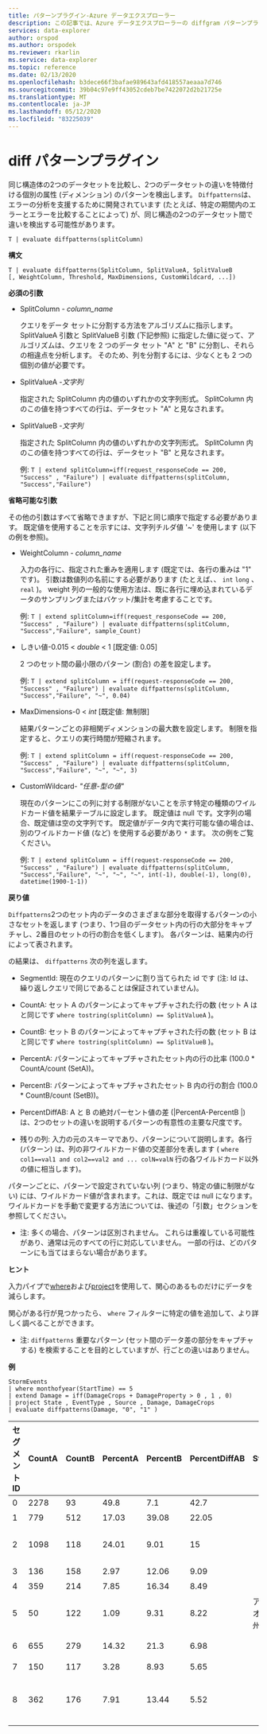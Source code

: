 ```yaml
---
title: パターンプラグイン-Azure データエクスプローラー
description: この記事では、Azure データエクスプローラーの diffgram パターンプラグインについて説明します。
services: data-explorer
author: orspod
ms.author: orspodek
ms.reviewer: rkarlin
ms.service: data-explorer
ms.topic: reference
ms.date: 02/13/2020
ms.openlocfilehash: b3dece66f3bafae989643afd418557aeaaa7d746
ms.sourcegitcommit: 39b04c97e9ff43052cdeb7be7422072d2b21725e
ms.translationtype: MT
ms.contentlocale: ja-JP
ms.lasthandoff: 05/12/2020
ms.locfileid: "83225039"
---
```

# <a name="diff-patterns-plugin"></a>diff パターンプラグイン

同じ構造体の2つのデータセットを比較し、2つのデータセットの違いを特徴付ける個別の属性 (ディメンション) のパターンを検出します。
 `Diffpatterns`は、エラーの分析を支援するために開発されています (たとえば、特定の期間内のエラーとエラーを比較することによって) が、同じ構造の2つのデータセット間で違いを検出する可能性があります。 

```kusto
T | evaluate diffpatterns(splitColumn)
```


**構文**

`T | evaluate diffpatterns(SplitColumn, SplitValueA, SplitValueB [, WeightColumn, Threshold, MaxDimensions, CustomWildcard, ...])` 

**必須の引数**

* SplitColumn - *column_name*

    クエリをデータ セットに分割する方法をアルゴリズムに指示します。 SplitValueA 引数と SplitValueB 引数 (下記参照) に指定した値に従って、アルゴリズムは、クエリを 2 つのデータ セット "A" と "B" に分割し、それらの相違点を分析します。 そのため、列を分割するには、少なくとも 2 つの個別の値が必要です。

* SplitValueA -*文字列*

    指定された SplitColumn 内の値のいずれかの文字列形式。 SplitColumn 内のこの値を持つすべての行は、データセット "A" と見なされます。

* SplitValueB -*文字列*

    指定された SplitColumn 内の値のいずれかの文字列形式。 SplitColumn 内のこの値を持つすべての行は、データセット "B" と見なされます。

    例: `T | extend splitColumn=iff(request_responseCode == 200, "Success" , "Failure") | evaluate diffpatterns(splitColumn, "Success","Failure") `

**省略可能な引数**

その他の引数はすべて省略できますが、下記と同じ順序で指定する必要があります。 既定値を使用することを示すには、文字列チルダ値 '~' を使用します (以下の例を参照)。

* WeightColumn - *column_name*

    入力の各行に、指定された重みを適用します (既定では、各行の重みは "1" です)。 引数は数値列の名前にする必要があります (たとえば、、 `int` `long` 、 `real` )。
    weight 列の一般的な使用方法は、既に各行に埋め込まれているデータのサンプリングまたはバケット/集計を考慮することです。
    
    例: `T | extend splitColumn=iff(request_responseCode == 200, "Success" , "Failure") | evaluate diffpatterns(splitColumn, "Success","Failure", sample_Count) `

* しきい値-0.015 < *double* < 1 [既定値: 0.05]

    2 つのセット間の最小限のパターン (割合) の差を設定します。

    例: `T | extend splitColumn = iff(request-responseCode == 200, "Success" , "Failure") | evaluate diffpatterns(splitColumn, "Success","Failure", "~", 0.04)`

* MaxDimensions-0 < *int* [既定値: 無制限]

    結果パターンごとの非相関ディメンションの最大数を設定します。 制限を指定すると、クエリの実行時間が短縮されます。

    例: `T | extend splitColumn = iff(request-responseCode == 200, "Success" , "Failure") | evaluate diffpatterns(splitColumn, "Success","Failure", "~", "~", 3)`

* CustomWildcard- *"任意-型の値"*

    現在のパターンにこの列に対する制限がないことを示す特定の種類のワイルドカード値を結果テーブルに設定します。
    既定値は null です。文字列の場合、既定値は空の文字列です。 既定値がデータ内で実行可能な値の場合は、別のワイルドカード値 (など) を使用する必要があり `*` ます。
    次の例をご覧ください。

    例: `T | extend splitColumn = iff(request-responseCode == 200, "Success" , "Failure") | evaluate diffpatterns(splitColumn, "Success","Failure", "~", "~", "~", int(-1), double(-1), long(0), datetime(1900-1-1))`

**戻り値**

`Diffpatterns`2つのセット内のデータのさまざまな部分を取得するパターンの小さなセットを返します (つまり、1つ目のデータセット内の行の大部分をキャプチャし、2番目のセットの行の割合を低くします)。 各パターンは、結果内の行によって表されます。

の結果は、 `diffpatterns` 次の列を返します。

* SegmentId: 現在のクエリのパターンに割り当てられた id です (注: Id は、繰り返しクエリで同じであることは保証されていません)。

* CountA: セット A のパターンによってキャプチャされた行の数 (セット A はと同じです `where tostring(splitColumn) == SplitValueA` )。

* CountB: セット B のパターンによってキャプチャされた行の数 (セット B はと同じです `where tostring(splitColumn) == SplitValueB` )。

* PercentA: パターンによってキャプチャされたセット内の行の比率 (100.0 * CountA/count (SetA))。

* PercentB: パターンによってキャプチャされたセット B 内の行の割合 (100.0 * CountB/count (SetB))。

* PercentDiffAB: A と B の絶対パーセント値の差 (|PercentA-PercentB |)は、2つのセットの違いを説明するパターンの有意性の主要な尺度です。

* 残りの列: 入力の元のスキーマであり、パターンについて説明します。各行 (パターン) は、列の非ワイルドカード値の交差部分を表します ( `where col1==val1 and col2==val2 and ... colN=valN` 行の各ワイルドカード以外の値に相当します)。

パターンごとに、パターンで設定されていない列 (つまり、特定の値に制限がない) には、ワイルドカード値が含まれます。これは、既定では null になります。 ワイルドカードを手動で変更する方法については、後述の「引数」セクションを参照してください。

* 注: 多くの場合、パターンは区別されません。 これらは重複している可能性があり、通常は元のすべての行に対応していません。 一部の行は、どのパターンにも当てはまらない場合があります。


**ヒント**

入力パイプで[where](./whereoperator.md)および[project](./projectoperator.md)を使用して、関心のあるものだけにデータを減らします。

関心がある行が見つかったら、 `where` フィルターに特定の値を追加して、より詳しく調べることができます。

* 注: `diffpatterns` 重要なパターン (セット間のデータ差の部分をキャプチャする) を検索することを目的としていますが、行ごとの違いはありません。

**例**

<!-- csl: https://help.kusto.windows.net:443/Samples -->
```kusto
StormEvents 
| where monthofyear(StartTime) == 5
| extend Damage = iff(DamageCrops + DamageProperty > 0 , 1 , 0)
| project State , EventType , Source , Damage, DamageCrops
| evaluate diffpatterns(Damage, "0", "1" )
```

|セグメント ID|CountA|CountB|PercentA|PercentB|PercentDiffAB|State|EventType|source|DamageCrops|
|---|---|---|---|---|---|---|---|---|---|
|0|2278|93|49.8|7.1|42.7||ひょう||0|
|1|779|512|17.03|39.08|22.05||雷雨風|||
|2|1098|118|24.01|9.01|15|||訓練を受けた観測員|0|
|3|136|158|2.97|12.06|9.09|||新聞||
|4|359|214|7.85|16.34|8.49||鉄砲水|||
|5|50|122|1.09|9.31|8.22|アイオワ州||||
|6|655|279|14.32|21.3|6.98|||法執行機関||
|7|150|117|3.28|8.93|5.65||洪水|||
|8|362|176|7.91|13.44|5.52|||非常事態担当マネージャー||
